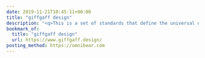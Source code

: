 ```yaml
---
date: 2019-11-21T10:45:11+00:00
title: "giffgaff design"
description: "<q>This is a set of standards that define the universal design language and content composition at giffgaff.</q>"
bookmark_of:
  title: "giffgaff design"
  url: https://www.giffgaff.design/
posting_method: https://omnibear.com
---
```

